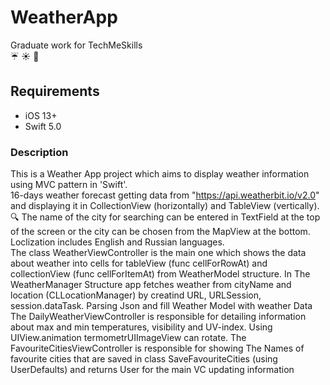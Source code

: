 # WeatherApp
Graduate work for TechMeSkills    
:umbrella: :sunny: :closed_umbrella: 

## Requirements
- iOS 13+   
- Swift 5.0

### Description   
This is a Weather App project which aims to display weather information using MVC pattern in 'Swift'.    
16-days weather forecast getting data from "https://api.weatherbit.io/v2.0" and displaying it in CollectionView (horizontally) and TableView (vertically).    
:mag:   The name of the city for searching can be entered in TextField at the top of the screen or the city can be chosen from the MapView at the bottom.    
Loclization includes English and Russian languages.    
The class WeatherViewController is the main one which shows the data about weather into cells for tableView (func cellForRowAt) and collectionView (func cellForItemAt) from WeatherModel structure.
In The WeatherManager Structure app fetches weather from cityName and location (CLLocationManager) by creatind URL, URLSession, session.dataTask. Parsing Json and fill Weather Model with weather Data
The DailyWeatherViewController is responsible for detailing information about max and min temperatures, visibility and UV-index. Using UIView.animation termometrUIImageView can rotate.
The FavouriteCitiesViewController is responsible for showing The Names of favourite cities that are saved in class SaveFavouriteCities (using UserDefaults) and returns User for the main VC updating information
